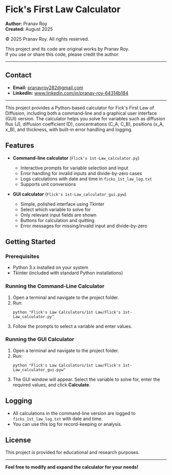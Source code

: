 # Fick's First Law Calculator

**Author:** Pranav Roy  
**Created:** August 2025

© 2025 Pranav Roy. All rights reserved.

This project and its code are original works by Pranav Roy.  
If you use or share this code, please credit the author.

---

## Contact

- **Email:** pranavroy282@gmail.com
- **LinkedIn:** www.linkedin.com/in/pranav-roy-64314b184

---

This project provides a Python-based calculator for Fick's First Law of Diffusion, including both a command-line and a graphical user interface (GUI) version. The calculator helps you solve for variables such as diffusion flux (J), diffusion coefficient (D), concentrations (C_A, C_B), positions (x_A, x_B), and thickness, with built-in error handling and logging.

## Features

- **Command-line calculator** (`Flick's 1st-Law_calculator.py`)
  - Interactive prompts for variable selection and input
  - Error handling for invalid inputs and divide-by-zero cases
  - Logs calculations with date and time in `ficks_1st_law_log.txt`
  - Supports unit conversions

- **GUI calculator** (`Flick's 1st-Law_calculator_gui.pyw`)
  - Simple, polished interface using Tkinter
  - Select which variable to solve for
  - Only relevant input fields are shown
  - Buttons for calculation and quitting
  - Error messages for missing/invalid input and divide-by-zero

## Getting Started

### Prerequisites

- Python 3.x installed on your system
- Tkinter (included with standard Python installations)

### Running the Command-Line Calculator

1. Open a terminal and navigate to the project folder.
2. Run:
   ```
   python "Flick's Law Calculators/1st Law/Flick's 1st-Law_calculator.py"
   ```
3. Follow the prompts to select a variable and enter values.

### Running the GUI Calculator

1. Open a terminal and navigate to the project folder.
2. Run:
   ```
   python "Flick's Law Calculators/1st Law/Flick's 1st-Law_calculator_gui.pyw"
   ```
3. The GUI window will appear. Select the variable to solve for, enter the required values, and click **Calculate**.

## Logging

- All calculations in the command-line version are logged to `ficks_1st_law_log.txt` with date and time.
- You can use this log for record-keeping or analysis.


## License

This project is provided for educational and research purposes.

---

**Feel free to modify and expand the calculator for your needs!**
